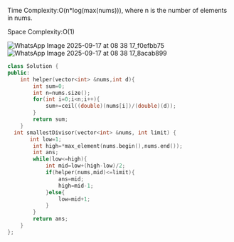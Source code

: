 Time Complexity:O(n*log(max(nums))), where n is the number of elements in nums.

Space Complexity:O(1)

![WhatsApp Image 2025-09-17 at 08 38 17_f0efbb75](https://github.com/user-attachments/assets/8bf226ae-6fbb-46af-a30b-7d824b496dce)
![WhatsApp Image 2025-09-17 at 08 38 17_8acab899](https://github.com/user-attachments/assets/da334c36-697b-4dfa-8a6d-ba10ed1af1e8)

```cpp
class Solution {
public:
    int helper(vector<int> &nums,int d){
        int sum=0;
        int n=nums.size();
        for(int i=0;i<n;i++){
            sum+=ceil((double)(nums[i])/(double)(d));
        }
        return sum;
    }
  int smallestDivisor(vector<int> &nums, int limit) {
       int low=1;
        int high=*max_element(nums.begin(),nums.end());
        int ans;
        while(low<=high){
            int mid=low+(high-low)/2;
            if(helper(nums,mid)<=limit){
                ans=mid;
                high=mid-1;
            }else{
                low=mid+1;
            }
        }
        return ans;
    }
};
